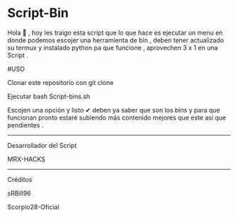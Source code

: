 # Script-Bin
Hola 👋 , hoy les traigo esta script que lo que hace es ejecutar un menu en donde podemos escojer una herramienta de bin , deben tener actualizado su termux y instalado python pa que funcione , aprovechen 3 x 1 en una Script . 

#USO

Clonar este repositorio con git clone

Ejecutar bash Script-bins.sh

Escojen una opción y listo ✔ 
deben ya saber que son los bins y para que funcionan
pronto estaré subiendo más contenido mejores que este
así que pendientes .

*****

Desarrollador del Script 
      
MRX-HACKS

*****

Créditos

sRBill96

Scorpio28-Oficial
